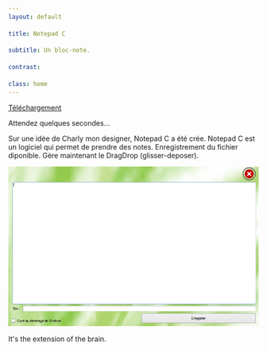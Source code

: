 ```yaml
---
layout: default

title: Notepad C

subtitle: Un bloc-note.

contrast:

class: home
---
```


<a href="https://raw.githubusercontent.com/cedced19/NotepadC/master/setup/NotePadC.exe" class="btn">Téléchargement</a>


Attendez quelques secondes...

Sur une idée de Charly mon designer, Notepad C a été crée.
Notepad C est un logiciel  qui permet de prendre des notes.
Enregistrement du fichier diponible.
Gère maintenant le DragDrop (glisser-deposer).

![](demo.png)

It's the extension of the brain.

